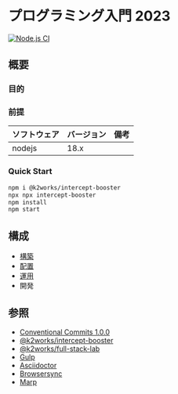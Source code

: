 # プログラミング入門 2023

[![Node.js CI](https://github.com/k2works/programing_introduce_2023/actions/workflows/node.js.yml/badge.svg)](https://github.com/k2works/programing_introduce_2023/actions/workflows/node.js.yml)

## 概要

### 目的

### 前提

| ソフトウェア | バージョン | 備考 |
| :----------- | :--------- | :--- |
| nodejs       | 18.x       |      |

### Quick Start

```bash
npm i @k2works/intercept-booster
npx npx intercept-booster
npm install
npm start
```

## 構成

- [構築](./docs/build.adoc)
- [配置](./docs/ship.adoc)
- [運用](./docs/run.adoc)
- 開発

## 参照

- [Conventional Commits 1.0.0](https://www.conventionalcommits.org/ja/v1.0.0/)
- [@k2works/intercept-booster](https://www.npmjs.com/package/@k2works/intercept-booster)
- [@k2works/full-stack-lab](https://www.npmjs.com/package/@k2works/full-stack-lab)
- [Gulp](https://gulpjs.com/docs/en/getting-started/quick-start)
- [Asciidoctor](https://asciidoctor.org/)
- [Browsersync](https://browsersync.io/)
- [Marp](https://marp.app/)
